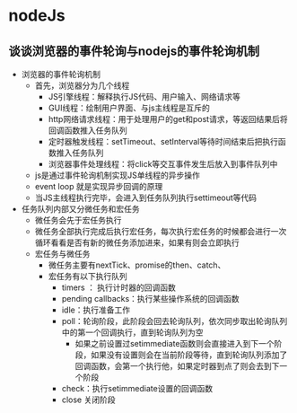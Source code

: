 # nodeJs

## 谈谈浏览器的事件轮询与nodejs的事件轮询机制
  - 浏览器的事件轮询机制
      - 首先，浏览器分为几个线程
          - JS引擎线程：解释执行JS代码、用户输入、网络请求等
          - GUI线程：绘制用户界面、与js主线程是互斥的
          - http网络请求线程：用于处理用户的get和post请求，等返回结果后将回调函数推入任务队列
          - 定时器触发线程：setTimeout、setInterval等待时间结束后把执行函数推入任务队列
          - 浏览器事件处理线程：将click等交互事件发生后放入到事件队列中
      - js是通过事件轮询机制实现JS单线程的异步操作
      - event loop 就是实现异步回调的原理
      - 当JS主线程执行完毕，会进入到任务队列执行settimeout等代码
  - 任务队列内部又分微任务和宏任务
    - 微任务会先于宏任务执行
    - 微任务全部执行完成后执行宏任务，每次执行宏任务的时候都会进行一次循环看看是否有新的微任务添加进来，如果有则会立即执行
    - 宏任务与微任务
      - 微任务主要有nextTick、promise的then、catch、
      - 宏任务有以下执行队列
        - timers ： 执行计时器的回调函数
        - pending callbacks：执行某些操作系统的回调函数
        - idle：执行准备工作
        - poll：轮询阶段，此阶段会回去轮询队列，依次同步取出轮询队列中的第一个回调执行，直到轮询队列为空
          - 如果之前设置过setimmediate函数则会直接进入到下一个阶段，如果没有设置则会在当前阶段等待，直到轮询队列添加了回调函数，会第一个执行他，如果定时器到点了则会去到下一个阶段
        - check：执行setimmediate设置的回调函数
        - close 关闭阶段